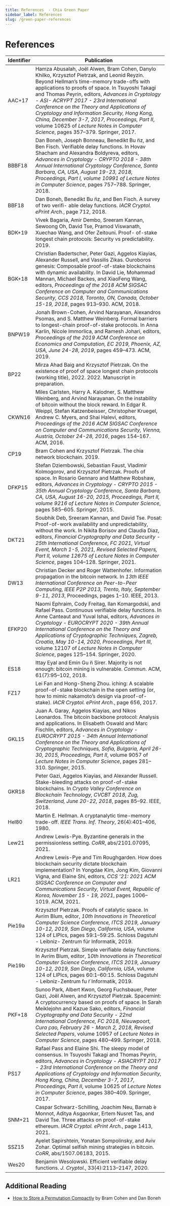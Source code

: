 ```yaml
---
title: References  - Chia Green Paper
sidebar_label: References
slug: /green-paper-references
---
```


# References

| Identifier                      | Publication                                                                                                                                                                                                                                                                                                                                                                                                                                                                                                                   |
| ------------------------------- | ----------------------------------------------------------------------------------------------------------------------------------------------------------------------------------------------------------------------------------------------------------------------------------------------------------------------------------------------------------------------------------------------------------------------------------------------------------------------------------------------------------------------------- |
| <span id="AAC17"></span>AAC+17  | Hamza Abusalah, Joël Alwen, Bram Cohen, Danylo Khilko, Krzysztof Pietrzak, and Leonid Reyzin. Beyond Hellman’s time-memory trade-offs with applications to proofs of space. In Tsuyoshi Takagi and Thomas Peyrin, editors, *Advances in Cryptology - ASI- ACRYPT 2017 - 23rd International Conference on the Theory and Applications of Cryptology and Information Security, Hong Kong, China, December 3-7, 2017, Proceedings, Part II*, volume 10625 of *Lecture Notes in Computer Science*, pages 357–379. Springer, 2017. |
| <span id="BBBF18"></span>BBBF18 | Dan Boneh, Joseph Bonneau, Benedikt Bu ̈nz, and Ben Fisch. Verifiable delay functions. In Hovav Shacham and Alexandra Boldyreva, editors, *Advances in Cryptology - CRYPTO 2018 - 38th Annual International Cryptology Conference, Santa Barbara, CA, USA, August 19-23, 2018, Proceedings, Part I, volume 10991 of Lecture Notes in Computer Science*, pages 757–788. Springer, 2018.                                                                                                                                        |
| <span id="BBF18"></span>BBF18   | Dan Boneh, Benedikt Bu ̈nz, and Ben Fisch. A survey of two verifi- able delay functions. *IACR Cryptol. ePrint Arch.*, page 712, 2018.                                                                                                                                                                                                                                                                                                                                                                                        |
| <span id="BDK19"></span>BDK+19  | Vivek Bagaria, Amir Dembo, Sreeram Kannan, Sewoong Oh, David Tse, Pramod Viswanath, Xuechao Wang, and Ofer Zeitouni. Proof- of-stake longest chain protocols: Security vs predictability. 2019.                                                                                                                                                                                                                                                                                                                               |
| <span id="BGK18"></span>BGK+18  | Christian Badertscher, Peter Gazi, Aggelos Kiayias, Alexander Russell, and Vassilis Zikas. Ouroboros genesis: Composable proof-of-stake blockchains with dynamic availability. In David Lie, Mohammad Mannan, Michael Backes, and XiaoFeng Wang, editors, *Proceedings of the 2018 ACM SIGSAC Conference on Computer and Communications Security, CCS 2018, Toronto, ON, Canada, October 15-19, 2018*, pages 913–930. ACM, 2018.                                                                                              |
| <span id="BNPW19"></span>BNPW19 | Jonah Brown-Cohen, Arvind Narayanan, Alexandros Psomas, and S. Matthew Weinberg. Formal barriers to longest-chain proof-of-stake protocols. In Anna Karlin, Nicole Immorlica, and Ramesh Johari, editors, *Proceedings of the 2019 ACM Conference on Economics and Computation, EC 2019, Phoenix, AZ, USA, June 24-28, 2019*, pages 459–473. ACM, 2019.                                                                                                                                                                       |
| <span id="BP22"></span>BP22     | Mirza Ahad Baig and Krzysztof Pietrzak. On the existence of proof of space longest chain protocols (working title), 2022. 2022. Manuscript in preparation.                                                                                                                                                                                                                                                                                                                                                                    |
| <span id="CKWN16"></span>CKWN16 | Miles Carlsten, Harry A. Kalodner, S. Matthew Weinberg, and Arvind Narayanan. On the instability of bitcoin without the block reward. In Edgar R. Weippl, Stefan Katzenbeisser, Christopher Kruegel, Andrew C. Myers, and Shai Halevi, editors, *Proceedings of the 2016 ACM SIGSAC Conference on Computer and Communications Security, Vienna, Austria, October 24-28, 2016*, pages 154–167. ACM, 2016.                                                                                                                      |
| <span id="CP19"></span>CP19     | Bram Cohen and Krzysztof Pietrzak. The chia network blockchain. 2019.                                                                                                                                                                                                                                                                                                                                                                                                                                                         |
| <span id="DFKP15"></span>DFKP15 | Stefan Dziembowski, Sebastian Faust, Vladimir Kolmogorov, and Krzysztof Pietrzak. Proofs of space. In Rosario Gennaro and Matthew Robshaw, editors, *Advances in Cryptology - CRYPTO 2015 - 35th Annual Cryptology Conference, Santa Barbara, CA, USA, August 16-20, 2015, Proceedings, Part II, volume 9216 of Lecture Notes in Computer Science*, pages 585–605. Springer, 2015.                                                                                                                                            |
| <span id="DKT21"></span>DKT21   | Soubhik Deb, Sreeram Kannan, and David Tse. Posat: Proof-of-work availability and unpredictability, without the work. In Nikita Borisov and Claudia Diaz, editors, *Financial Cryptography and Data Security - 25th International Conference, FC 2021, Virtual Event, March 1-5, 2021, Revised Selected Papers, Part II, volume 12675 of Lecture Notes in Computer Science*, pages 104–128. Springer, 2021.                                                                                                                   |
| <span id="DW13"></span>DW13     | Christian Decker and Roger Wattenhofer. Information propagation in the bitcoin network. In *13th IEEE International Conference on Peer-to-Peer Computing, IEEE P2P 2013, Trento, Italy, September 9-11, 2013*, Proceedings, pages 1–10. IEEE, 2013.                                                                                                                                                                                                                                                                           |
| <span id="EFKP20"></span>EFKP20 | Naomi Ephraim, Cody Freitag, Ilan Komargodski, and Rafael Pass. Continuous verifiable delay functions. In Anne Canteaut and Yuval Ishai, editors, *Advances in Cryptology - EUROCRYPT 2020 - 39th Annual International Conference on the Theory and Applications of Cryptographic Techniques, Zagreb, Croatia, May 10-14, 2020, Proceedings, Part III*, volume 12107 of *Lecture Notes in Computer Science*, pages 125–154. Springer, 2020.                                                                                   |
| <span id="ES18"></span>ES18     | Ittay Eyal and Emin Gu ̈n Sirer. Majority is not enough: bitcoin mining is vulnerable. *Commun*. ACM, 61(7):95–102, 2018.                                                                                                                                                                                                                                                                                                                                                                                                     |
| <span id="FZ17"></span>FZ17     | Lei Fan and Hong-Sheng Zhou. iching: A scalable proof-of-stake blockchain in the open setting (or, how to mimic nakamoto’s design via proof-of-stake). *IACR Cryptol. ePrint Arch.*, page 656, 2017.                                                                                                                                                                                                                                                                                                                          |
| <span id="GKL15"></span>GKL15   | Juan A. Garay, Aggelos Kiayias, and Nikos Leonardos. The bitcoin backbone protocol: Analysis and applications. In Elisabeth Oswald and Marc Fischlin, editors, *Advances in Cryptology - EUROCRYPT 2015 - 34th Annual International Conference on the Theory and Applications of Cryptographic Techniques, Sofia, Bulgaria, April 26-30, 2015, Proceedings, Part II*, volume 9057 of *Lecture Notes in Computer Science*, pages 281–310. Springer, 2015.                                                                      |
| <span id="GKR18"></span>GKR18   | Peter Gazi, Aggelos Kiayias, and Alexander Russell. Stake-bleeding attacks on proof-of-stake blockchains. In *Crypto Valley Conference on Blockchain Technology, CVCBT 2018, Zug, Switzerland, June 20-22, 2018*, pages 85–92. IEEE, 2018.                                                                                                                                                                                                                                                                                    |
| <span id="Hel80"></span>Hel80   | Martin E. Hellman. A cryptanalytic time-memory trade-off. *IEEE Trans. Inf. Theory*, 26(4):401–406, 1980.                                                                                                                                                                                                                                                                                                                                                                                                                     |
| <span id="Lew21"></span>Lew21   | Andrew Lewis-Pye. Byzantine generals in the permissionless setting. *CoRR*, abs/2101.07095, 2021.                                                                                                                                                                                                                                                                                                                                                                                                                             |
| <span id="LR21"></span>LR21     | Andrew Lewis-Pye and Tim Roughgarden. How does blockchain security dictate blockchain implementation? In Yongdae Kim, Jong Kim, Giovanni Vigna, and Elaine Shi, editors, *CCS ’21: 2021 ACM SIGSAC Conference on Computer and Communications Security, Virtual Event, Republic of Korea, November 15 - 19, 2021*, pages 1006–1019. ACM, 2021.                                                                                                                                                                                 |
| <span id="Pie19a"></span>Pie19a | Krzysztof Pietrzak. Proofs of catalytic space. In Avrim Blum, editor, *10th Innovations in Theoretical Computer Science Conference, ITCS 2019, January 10-12, 2019, San Diego, California, USA*, volume 124 of LIPIcs, pages 59:1–59:25. Schloss Dagstuhl - Leibniz- Zentrum für Informatik, 2019.                                                                                                                                                                                                                            |
| <span id="Pie19b"></span>Pie19b | Krzysztof Pietrzak. Simple verifiable delay functions. In Avrim Blum, editor, 1*0th Innovations in Theoretical Computer Science Conference, ITCS 2019, January 10-12, 2019, San Diego, California, USA*, volume 124 of LIPIcs, pages 60:1–60:15. Schloss Dagstuhl - Leibniz-Zentrum fu ̈r Informatik, 2019.                                                                                                                                                                                                                   |
| <span id="PKF18"></span>PKF+18  | Sunoo Park, Albert Kwon, Georg Fuchsbauer, Peter Gazi, Joël Alwen, and Krzysztof Pietrzak. Spacemint: A cryptocurrency based on proofs of space. In Sarah Meiklejohn and Kazue Sako, editors, *Financial Cryptography and Data Security - 22nd International Conference, FC 2018, Nieuwpoort, Cura ̧cao, February 26 - March 2, 2018, Revised Selected Papers*, volume 10957 of *Lecture Notes in Computer Science*, pages 480–499. Springer, 2018.                                                                           |
| <span id="PS17"></span>PS17     | Rafael Pass and Elaine Shi. The sleepy model of consensus. In Tsuyoshi Takagi and Thomas Peyrin, editors, *Advances in Cryptology - ASIACRYPT 2017 - 23rd International Conference on the Theory and Applications of Cryptology and Information Security, Hong Kong, China, December 3-7, 2017, Proceedings, Part II*, volume 10625 of *Lecture Notes in Computer Science*, pages 380–409. Springer, 2017.                                                                                                                    |
| <span id="SNM21"></span>SNM+21  | Caspar Schwarz-Schilling, Joachim Neu, Barnab ́e Monnot, Aditya Asgaonkar, Ertem Nusret Tas, and David Tse. Three attacks on proof-of-stake ethereum. *IACR Cryptol. ePrint Arch.*, page 1413, 2021.                                                                                                                                                                                                                                                                                                                          |
| <span id="SSZ15"></span>SSZ15   | Ayelet Sapirshtein, Yonatan Sompolinsky, and Aviv Zohar. Optimal selfish mining strategies in bitcoin. *CoRR*, abs/1507.06183, 2015.                                                                                                                                                                                                                                                                                                                                                                                          |
| <span id="Wes20"></span>Wes20   | Benjamin Wesolowski. Efficient verifiable delay functions. *J. Cryptol.*, 33(4):2113–2147, 2020.                                                                                                                                                                                                                                                                                                                                                                                                                              |

## Additional Reading

* [How to Store a Permutation Compactly](https://hackmd.io/@dabo/rkP8Pcf9t) by Bram Cohen and Dan Boneh